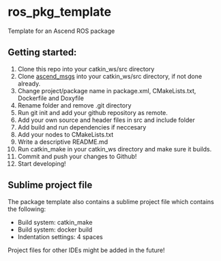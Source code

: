 # ros_pkg_template
Template for an Ascend ROS package

## Getting started:
1. Clone this repo into your catkin_ws/src directory
2. Clone [ascend_msgs](https://github.com/AscendNTNU/ascend_msgs) into your catkin_ws/src directory, if not done already.
2. Change project/package name in package.xml, CMakeLists.txt, Dockerfile and Doxyfile
3. Rename folder and remove .git directory
4. Run git init and add your github repository as remote.
5. Add your own source and header files in src and include folder
6. Add build and run dependencies if neccesary
7. Add your nodes to CMakeLists.txt
8. Write a descriptive README.md
9. Run catkin_make in your catkin_ws directory and make sure it builds.
10. Commit and push your changes to Github!
11. Start developing!

## Sublime project file
The package template also contains a sublime project file which contains the following:
- Build system: catkin_make
- Build system: docker build
- Indentation settings: 4 spaces 

Project files for other IDEs might be added in the future!
